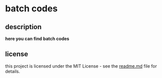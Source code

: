 # batch codes

## description
**here you can find batch codes**

## license
this project is licensed under the MIT License - see the [readme.md](https://github.com/miscusos/batch_history/blob/main/README.md) file for details.
